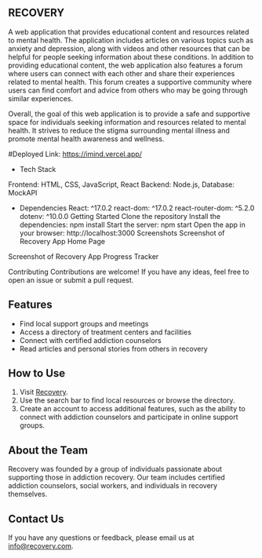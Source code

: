 ## RECOVERY

A web application that provides educational content and resources related to mental health. The application includes articles on various topics such as anxiety and depression, along with videos and other resources that can be helpful for people seeking information about these conditions.
In addition to providing educational content, the web application also features a forum where users can connect with each other and share their experiences related to mental health. This forum creates a supportive community where users can find comfort and advice from others who may be going through similar experiences.

Overall, the goal of this web application is to provide a safe and supportive space for individuals seeking information and resources related to mental health. It strives to reduce the stigma surrounding mental illness and promote mental health awareness and wellness.

#Deployed Link: https://imind.vercel.app/

- Tech Stack

Frontend: HTML, CSS, JavaScript, React
Backend: Node.js,
Database: MockAPI

- Dependencies
  React: ^17.0.2
  react-dom: ^17.0.2
  react-router-dom: ^5.2.0
  dotenv: ^10.0.0
  Getting Started
  Clone the repository
  Install the dependencies: npm install
  Start the server: npm start
  Open the app in your browser: http://localhost:3000
  Screenshots
  Screenshot of Recovery App Home Page

Screenshot of Recovery App Progress Tracker

Contributing
Contributions are welcome! If you have any ideas, feel free to open an issue or submit a pull request.

## Features

- Find local support groups and meetings
- Access a directory of treatment centers and facilities
- Connect with certified addiction counselors
- Read articles and personal stories from others in recovery

## How to Use

1. Visit [Recovery](https://www.recovery.com).
2. Use the search bar to find local resources or browse the directory.
3. Create an account to access additional features, such as the ability to connect with addiction counselors and participate in online support groups.

## About the Team

Recovery was founded by a group of individuals passionate about supporting those in addiction recovery. Our team includes certified addiction counselors, social workers, and individuals in recovery themselves.

## Contact Us

If you have any questions or feedback, please email us at info@recovery.com.
